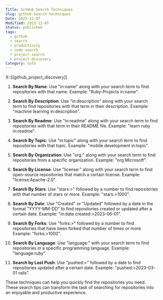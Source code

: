 ```yaml
---
Title: GitHub Search Techniques
Slug: github-search-techniques
Date: 2023-12-07
Modified: 2023-12-07
Status: published
tags:
  - github
  - search
  - productivity
  - code-search
  - project-search
  - project-discovery
Category: note
---
```


X::[[github_project_discovery]]

1. **Search By Name**: Use "in:name" along with your search term to find repositories with that name. Example: "Ruby-Projects in:name".

2. **Search By Description**: Use "in:description" along with your search term to find repositories with that term in their description. Example: "machine learning in:description".

3. **Search By Readme**: Use "in:readme" along with your search term to find repositories with that term in their README file. Example: "learn ruby in:readme".

4. **Search By Topic**: Use "in:topic" along with your search term to find repositories with that topic. Example: "mobile development in:topic".

5. **Search By Organization**: Use "org:" along with your search term to find repositories from a specific organization. Example: "org:Microsoft".

6. **Search By License**: Use "license:" along with your search term to find open-source repositories that match a certain license. Example: "license:Apache-2.0".

7. **Search By Stars**: Use "stars:>" followed by a number to find repositories with that number of stars or more. Example: "stars:>1000".

8. **Search By Date**: Use "Created" or "Updated" followed by a date in the format "YYYY-MM-DD" to find repositories created or updated after a certain date. Example: "in:date created:>2023-06-01".

9. **Search By Forks**: Use "forks:>" followed by a number to find repositories that have been forked that number of times or more. Example: "forks:>1000".

10. **Search By Language**: Use "language:" with your search term to find repositories in a specific programming language. Example: "language:ruby".

11. **Search by Last Push**: Use "pushed:>" followed by a date to find repositories updated after a certain date. Example: "pushed:>2023-03-01 rails".

These techniques can help you quickly find the repositories you need. These search tips can transform the task of searching for repositories into an enjoyable and productive experience.
